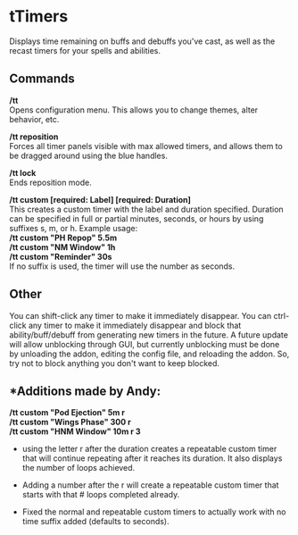 # tTimers
Displays time remaining on buffs and debuffs you've cast, as well as the recast timers for your spells and abilities.

## Commands

**/tt**<br>
Opens configuration menu.  This allows you to change themes, alter behavior, etc.

**/tt reposition**<br>
Forces all timer panels visible with max allowed timers, and allows them to be dragged around using the blue handles.

**/tt lock**<br>
Ends reposition mode.

**/tt custom [required: Label] [required: Duration]**<br>
This creates a custom timer with the label and duration specified.  Duration can be specified in full or partial minutes, seconds, or hours by using suffixes s, m, or h.  Example usage:<br>
**/tt custom "PH Repop" 5.5m**<br>
**/tt custom "NM Window" 1h**<br>
**/tt custom "Reminder" 30s**<br>
If no suffix is used, the timer will use the number as seconds.

## Other
You can shift-click any timer to make it immediately disappear.  You can ctrl-click any timer to make it immediately disappear and block that ability/buff/debuff from generating new timers in the future.  A future update will allow unblocking through GUI, but currently unblocking must be done by unloading the addon, editing the config file, and reloading the addon.  So, try not to block anything you don't want to keep blocked.

## *Additions made by Andy:
**/tt custom "Pod Ejection" 5m r** <br>
**/tt custom "Wings Phase" 300 r** <br>
**/tt custom "HNM Window" 10m r 3** <br>

- using the letter r after the duration creates a repeatable custom timer that will continue repeating after it reaches its duration. It also displays the number of loops achieved.

- Adding a number after the r will create a repeatable custom timer that starts with that # loops completed already.

- Fixed the normal and repeatable custom timers to actually work with no time suffix added (defaults to seconds).

